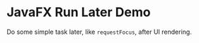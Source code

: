 JavaFX Run Later Demo
=====================

Do some simple task later, like `requestFocus`, after UI rendering.

